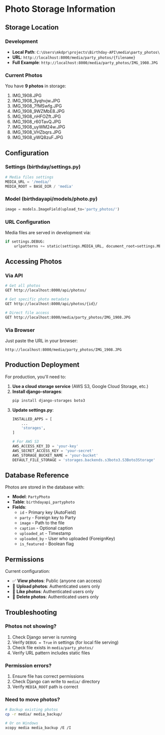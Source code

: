 # Photo Storage Information

## Storage Location

### Development
- **Local Path**: `C:\Users\mkdpr\projects\Birthday-API\media\party_photos\`
- **URL**: `http://localhost:8000/media/party_photos/{filename}`
- **Full Example**: `http://localhost:8000/media/party_photos/IMG_1908.JPG`

### Current Photos
You have **9 photos** in storage:
1. IMG_1908.JPG
2. IMG_1908_3yqhvjw.JPG
3. IMG_1908_7fMSwfg.JPG
4. IMG_1908_9WZMbE8.JPG
5. IMG_1908_nHFOZft.JPG
6. IMG_1908_r60TavQ.JPG
7. IMG_1908_uyWM24w.JPG
8. IMG_1908_VHZbqrs.JPG
9. IMG_1908_yWQ8zuF.JPG

## Configuration

### Settings (birthday/settings.py)
```python
# Media files settings
MEDIA_URL = '/media/'
MEDIA_ROOT = BASE_DIR / 'media'
```

### Model (birthdayapi/models/photo.py)
```python
image = models.ImageField(upload_to='party_photos/')
```

### URL Configuration
Media files are served in development via:
```python
if settings.DEBUG:
    urlpatterns += static(settings.MEDIA_URL, document_root=settings.MEDIA_ROOT)
```

## Accessing Photos

### Via API
```bash
# Get all photos
GET http://localhost:8000/api/photos/

# Get specific photo metadata
GET http://localhost:8000/api/photos/{id}/

# Direct file access
GET http://localhost:8000/media/party_photos/IMG_1908.JPG
```

### Via Browser
Just paste the URL in your browser:
```
http://localhost:8000/media/party_photos/IMG_1908.JPG
```

## Production Deployment

For production, you'll need to:

1. **Use a cloud storage service** (AWS S3, Google Cloud Storage, etc.)
2. **Install django-storages**:
   ```bash
   pip install django-storages boto3
   ```
3. **Update settings.py**:
   ```python
   INSTALLED_APPS = [
       ...
       'storages',
   ]
   
   # For AWS S3
   AWS_ACCESS_KEY_ID = 'your-key'
   AWS_SECRET_ACCESS_KEY = 'your-secret'
   AWS_STORAGE_BUCKET_NAME = 'your-bucket'
   DEFAULT_FILE_STORAGE = 'storages.backends.s3boto3.S3Boto3Storage'
   ```

## Database Reference

Photos are stored in the database with:
- **Model**: `PartyPhoto`
- **Table**: `birthdayapi_partyphoto`
- **Fields**:
  - `id` - Primary key (AutoField)
  - `party` - Foreign key to Party
  - `image` - Path to the file
  - `caption` - Optional caption
  - `uploaded_at` - Timestamp
  - `uploaded_by` - User who uploaded (ForeignKey)
  - `is_featured` - Boolean flag

## Permissions

Current configuration:
- ✅ **View photos**: Public (anyone can access)
- 🔐 **Upload photos**: Authenticated users only
- 🔐 **Like photos**: Authenticated users only
- 🔐 **Delete photos**: Authenticated users only

## Troubleshooting

### Photos not showing?
1. Check Django server is running
2. Verify `DEBUG = True` in settings (for local file serving)
3. Check file exists in `media/party_photos/`
4. Verify URL pattern includes static files

### Permission errors?
1. Ensure file has correct permissions
2. Check Django can write to `media/` directory
3. Verify `MEDIA_ROOT` path is correct

### Need to move photos?
```bash
# Backup existing photos
cp -r media/ media_backup/

# Or on Windows
xcopy media media_backup /E /I
```
